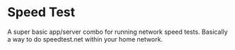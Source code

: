 # Speed Test

A super basic app/server combo for running network speed tests. Basically a way to do speedtest.net within your home network.

